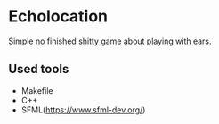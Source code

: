 # Echolocation
Simple no finished shitty game about playing with ears.

## Used tools
  - Makefile
  - C++
  - SFML(https://www.sfml-dev.org/)
